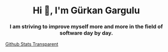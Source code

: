 <h1 align="center">Hi 👋, I'm Gürkan Gargulu</h1>
<h3 align="center">I am striving to improve myself more and more in the field of software day by day.</h3>


[Github Stats Transparent](https://github.com/rahul-jha98/github-stats-transparent)

<br/>

<p dir="auto"><img src="https://raw.githubusercontent.com/Grkangrgl/github-stats-transparent/output/generated/overview.svg" alt="" style="max-width: 100%;">
<img src="https://raw.githubusercontent.com/Grkangrgl/github-stats-transparent/output/generated/languages.svg" alt="" style="max-width: 100%;"></p>

<br/>

